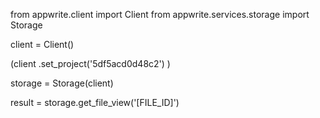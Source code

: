 from appwrite.client import Client
from appwrite.services.storage import Storage

client = Client()

(client
  .set_project('5df5acd0d48c2')
)

storage = Storage(client)

result = storage.get_file_view('[FILE_ID]')
